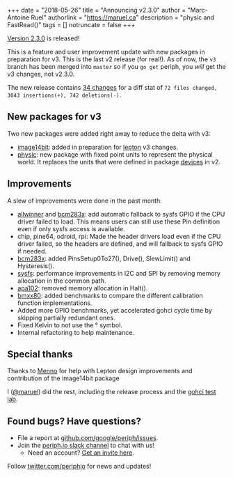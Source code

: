 +++
date = "2018-05-26"
title = "Announcing v2.3.0"
author = "Marc-Antoine Ruel"
authorlink = "https://maruel.ca"
description = "physic and FastRead()"
tags = []
notruncate = false
+++

[Version 2.3.0](https://github.com/google/periph/releases/tag/v2.3.0) is
released!

This is a feature and user improvement update with new packages in preparation
for v3. This is the last v2 release (for real!). As of now, the `v3` branch has
been merged into `master` so if you `go get` periph, you _will_ get the v3
changes, not v2.3.0.

<!--more-->

The new release contains [34
changes](https://github.com/google/periph/compare/v2.2.0...v2.3.0) for a diff
stat of `72 files changed, 3043 insertions(+), 742 deletions(-)`.


## New packages for v3

Two new packages were added right away to reduce the delta with v3:

- [image14bit](https://periph.io/x/periph/devices/lepton/image14bit): added in
  preparation for [lepton](https://periph.io/x/periph/devices/lepton) v3
  changes.
- [physic](https://periph.io/x/periph/conn/physic): new package with fixed
  point units to represent the physical world. It replaces the units that were
  defined in package [devices](https://periph.io/x/periph/devices) in v2.


## Improvements

A slew of improvements were done in the past month:

- [allwinner](https://periph.io/x/periph/host/allwinner) and
  [bcm283x](https://periph.io/x/periph/host/bcm283x): add automatic fallback to
  sysfs GPIO if the CPU driver failed to load. This means users can still use
  these Pin definition even if only sysfs access is available.
- chip, pine64, odroid, rpi: Made the header drivers load even if the CPU driver
  failed, so the headers are defined, and will fallback to sysfs GPIO if needed.
- [bcm283x](https://periph.io/x/periph/host/bcm283x): added PinsSetup0To27(),
  Drive(), SlewLimit() and Hysteresis().
- [sysfs](https://periph.io/x/periph/host/sysfs): performance improvements in
  I2C and SPI by removing memory allocation in the common path.
- [apa102](https://periph.io/x/periph/devices/apa102): removed memory
  allocation in Halt().
- [bmxx80](https://periph.io/x/periph/devices/bmxx80): added benchmarks to
  compare the different calibration function implementations.
- Added more GPIO benchmarks, yet accelerated gohci cycle time by skipping
  partially redundant ones.
- Fixed Kelvin to not use the ° symbol.
- Internal refactoring to help maintenance.


## Special thanks

Thanks to [Menno](https://github.com/mjs) for help with Lepton design
improvements and contribution of the image14bit package

I ([@maruel](https://github.com/maruel)) did the rest, including the release
process and the [gohci test lab](https://github.com/periph/gohci).


## Found bugs? Have questions?

- File a report at
[github.com/google/periph/issues](https://github.com/google/periph/issues).
- Join the [periph.io slack channel](https://gophers.slack.com/messages/periph/)
  to chat with us!
  - Need an account? [Get an invite
    here](http://invite.slack.golangbridge.org/).

Follow [twitter.com/periphio](https://twitter.com/periphio) for news and
updates!
